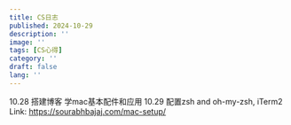 ```yaml
---
title: CS日志
published: 2024-10-29
description: ''
image: ''
tags: [CS心得]
category: ''
draft: false 
lang: ''
---
```

10.28 搭建博客 学mac基本配件和应用
10.29 配置zsh and oh-my-zsh, iTerm2 Link: https://sourabhbajaj.com/mac-setup/